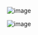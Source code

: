 ![image](https://user-images.githubusercontent.com/37501487/236350841-007bd0e0-b951-412b-bfad-9d4d0d123112.png)

![image](https://user-images.githubusercontent.com/37501487/236350864-9b978df7-2bca-4aaa-af85-3f1acb21db8f.png)
